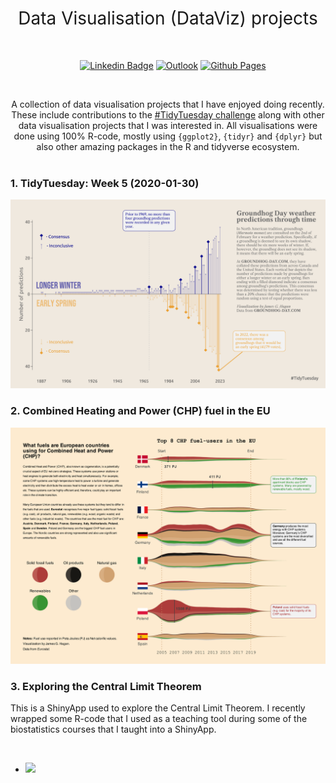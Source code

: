 <h1 style="font-weight:normal" align="center">
  &nbsp;Data Visualisation (DataViz) projects&nbsp;
</h1>

<div align="center">

<br>

&nbsp;&nbsp;&nbsp;
[![Linkedin Badge](https://img.shields.io/badge/linkedin-0077B5?style=for-the-badge&logo=linkedin&logoColor=white)](www.linkedin.com/in/james-hagan-b95389174)
[![Outlook](https://img.shields.io/badge/Microsoft_Outlook-0078D4?style=for-the-badge&logo=microsoft-outlook&logoColor=white)](mailto:james_hagan@outlook.com)
[![Github Pages](https://img.shields.io/badge/github%20pages-121013?style=for-the-badge&logo=github&logoColor=white)](https://haganjam.github.io)

<br>

A collection of data visualisation projects that I have enjoyed doing recently. These include contributions to the [#TidyTuesday challenge](https://github.com/rfordatascience/tidytuesday) along with other data visualisation projects that I was interested in. All visualisations were done using 100% R-code, mostly using `{ggplot2}`, `{tidyr}` and `{dplyr}` but also other amazing packages in the R and tidyverse ecosystem.
<br>
<br>

<div align="left">

### 1. TidyTuesday: Week 5 (2020-01-30)

![](05-tidy-tuesday/2020-01-30/figures-tables/fig1.png)
<br>

### 2. Combined Heating and Power (CHP) fuel in the EU

![](02-EU-CHP/figures-tables/fig1.png)
<br>

### 3. Exploring the Central Limit Theorem

This is a ShinyApp used to explore the Central Limit Theorem. I recently wrapped some R-code that I used as a teaching tool during some of the biostatistics courses that I taught into a ShinyApp.

<br>

+ [![](https://img.shields.io/badge/Shiny-shinyapps.io-blue?style=flat&labelColor=white&logo=RStudio&logoColor=blue)](https://james-hagan.shinyapps.io/central-limit-theorem/)

<br>



